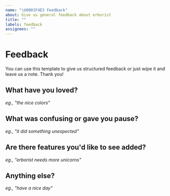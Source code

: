 ```yaml
---
name: "\U0001F4E3 Feedback"
about: Give us general feedback about erborist
title: ""
labels: feedback
assignees: ""
---
```


# Feedback

You can use this template to give us structured feedback or just wipe it and leave us a note. Thank you!

## What have you loved?

_eg., "the nice colors"_

## What was confusing or gave you pause?

_eg., "it did something unexpected"_

## Are there features you'd like to see added?

_eg., "erborist needs more unicorns"_

## Anything else?

_eg., "have a nice day"_
